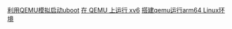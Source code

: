 

[利用QEMU模拟启动uboot](https://mp.weixin.qq.com/s/xeuqlEOaVV5pgbk4JVyMZQ)
[在 QEMU 上运行 xv6](https://mp.weixin.qq.com/s/2BprTY9iO0aljMrud1_5vA)
[搭建qemu运行arm64 Linux环境](https://mp.weixin.qq.com/s/6k8lY-96TRkNcPB7cG538g)